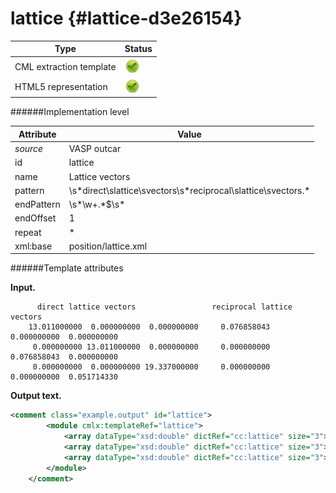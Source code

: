 # lattice {#lattice-d3e26154}


| Type                                                                                                                                                | Status                                                                                                                                              |
|----|----|
| CML extraction template                                                                                                                             | ![](/imgs/Total.png)                                                                                                                                |
| HTML5 representation                                                                                                                                | ![](/imgs/Total.png)                                                                                                                                |

######Implementation level

| Attribute                                                                                                                                           | Value                                                                                                                                               |
|----|----|
| *source*                                                                                                                                            | VASP outcar                                                                                                                                         |
| id                                                                                                                                                  | lattice                                                                                                                                             |
| name                                                                                                                                                | Lattice vectors                                                                                                                                     |
| pattern                                                                                                                                             | \\s\*direct\\slattice\\svectors\\s\*reciprocal\\slattice\\svectors.\*                                                                               |
| endPattern                                                                                                                                          | \\s\*\\w+.\*\$\\s\*                                                                                                                                 |
| endOffset                                                                                                                                           | 1                                                                                                                                                   |
| repeat                                                                                                                                              | \*                                                                                                                                                  |
| xml:base                                                                                                                                            | position/lattice.xml                                                                                                                                |

######Template attributes

**Input.**

          direct lattice vectors                 reciprocal lattice vectors
        13.011000000  0.000000000  0.000000000     0.076858043  0.000000000  0.000000000
         0.000000000 13.011000000  0.000000000     0.000000000  0.076858043  0.000000000
         0.000000000  0.000000000 19.337000000     0.000000000  0.000000000  0.051714330
        
        

**Output text.**

```xml
<comment class="example.output" id="lattice">
        <module cmlx:templateRef="lattice">
            <array dataType="xsd:double" dictRef="cc:lattice" size="3">13.011000000 0.000000000 0.000000000</array>
            <array dataType="xsd:double" dictRef="cc:lattice" size="3">0.000000000 13.011000000 0.000000000</array>
            <array dataType="xsd:double" dictRef="cc:lattice" size="3">0.000000000 0.000000000 19.337000000</array>
        </module> 
    </comment>
```
